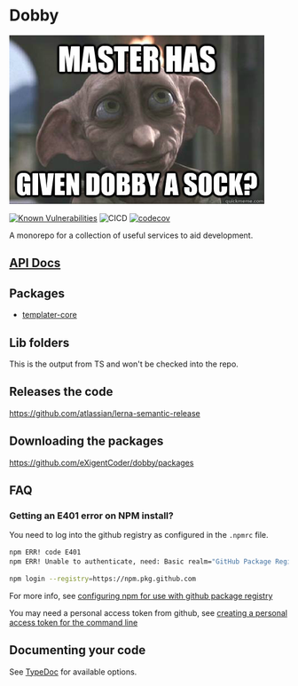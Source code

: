 # Dobby

![](https://raw.githubusercontent.com/eXigentCoder/dobby/master/dobby-sock.jpg)

    
[![Known Vulnerabilities](https://snyk.io/test/github/eXigentCoder/dobby/badge.svg?targetFile=package.json)](https://snyk.io/test/github/eXigentCoder/dobby?targetFile=package.json)
![CICD](https://github.com/eXigentCoder/dobby/workflows/Continuous%20Integration%20And%20Deployment/badge.svg)
[![codecov](https://codecov.io/gh/eXigentCoder/dobby/branch/master/graph/badge.svg)](https://codecov.io/gh/eXigentCoder/dobby)


  
A monorepo for a collection of useful services to aid development.

## [API Docs](https://eXigentCoder.github.io/dobby)


## Packages

- [templater-core](packages/templater-core/package/README.md)

## Lib folders
This is the output from TS and won't be checked into the repo.

## Releases the code

https://github.com/atlassian/lerna-semantic-release

## Downloading the packages

https://github.com/eXigentCoder/dobby/packages

## FAQ

### Getting an E401 error on NPM install?

You need to log into the github registry as configured in the `.npmrc` file.

```bash
npm ERR! code E401
npm ERR! Unable to authenticate, need: Basic realm="GitHub Package Registry"
```

```bash
npm login --registry=https://npm.pkg.github.com
```

For more info, see [configuring npm for use with github package registry](https://help.github.com/en/github/managing-packages-with-github-package-registry/configuring-npm-for-use-with-github-package-registry)

You may need a personal access token from github, see [creating a personal access token for the command line](https://help.github.com/en/github/authenticating-to-github/creating-a-personal-access-token-for-the-command-line)

## Documenting your code

See [TypeDoc](https://typedoc.org/guides/doccomments/) for available options.